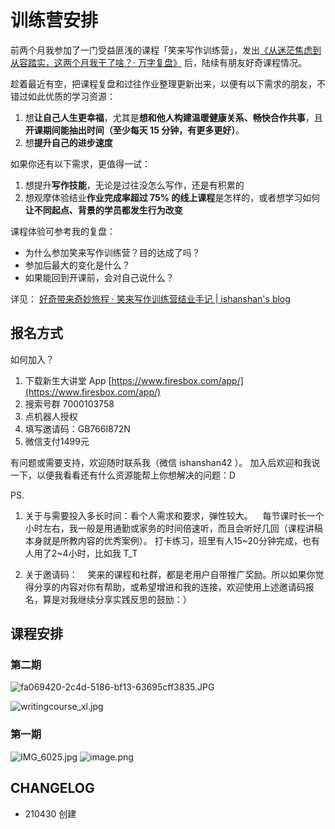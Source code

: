 # 训练营安排

前两个月我参加了一门受益匪浅的课程「笑来写作训练营」，发出[《从迷茫焦虑到从容踏实，这两个月我干了啥？· 万字复盘》](https://ishanshan.im/selfedu/tool/review2021Q1) 后，陆续有朋友好奇课程情况。


趁着最近有空，把课程复盘和过往作业整理更新出来，以便有以下需求的朋友，不错过如此优质的学习资源：

1. 想**让自己人生更幸福**，尤其是**想和他人构建温暖健康关系、畅快合作共事**，且**开课期间能抽出时间（至少每天 15 分钟，有更多更好）**。
1. 想**提升自己的进步速度**



如果你还有以下需求，更值得一试：

1. 想提升**写作技能**，无论是过往没怎么写作，还是有积累的
1. 想观摩体验结业**作业完成率超过 75% 的线上课程**是怎样的，或者想学习如何**让不同起点、背景的学员都发生行为改变**





课程体验可参考我的复盘：

- 为什么参加笑来写作训练营？目的达成了吗？
- 参加后最大的变化是什么？
- 如果能回到开课前，会对自己说什么？

详见：
[好奇带来奇妙旅程 · 笑来写作训练营结业手记 | ishanshan's blog](https://ishanshan.im/tool/selfedu/review_writingcourse_xl)




## 报名方式


如何加入？

1. 下载新生大讲堂 App‬ [https://www.firesbox.com/app/](https://www.firesbox.com/app/)
1. 搜索号群‬ 7000103758
1. 点机器‬人授权
1. 填写邀请码：GB766I872N
1. 微信支付1499元



有问题或需要支持，欢迎随时联系我（微信 ishanshan42 ）。
加入后欢迎和我说一下，以便我看看还有什么资源能帮上你想解决的问题：D


PS.
1. 关于与需要投入多长时间：看个人需求和要求，弹性较大。
    每节课时长一个小时左右，我一般是用通勤或家务的时间倍速听，而且会听好几回（课程讲稿本身就是所教内容的优秀案例）。
打卡练习，班里有人15~20分钟完成，也有人用了2~4小时，比如我 T_T


2. 关于邀请码：
    笑来的课程和社群，都是老用户自带推广奖励。所以如果你觉得分享的内容对你有帮助，或希望增进和我的连接，欢迎使用上述邀请码报名，算是对我继续分享实践反思的鼓励：）


## 课程安排
### 第二期
![fa069420-2c4d-5186-bf13-63695cff3835.JPG](https://cdn.nlark.com/yuque/0/2021/jpeg/12371180/1619348130265-8ce14719-6fd3-4184-aad4-897b739a7064.jpeg#align=left&display=inline&height=5100&margin=%5Bobject%20Object%5D&name=fa069420-2c4d-5186-bf13-63695cff3835.JPG&originHeight=10200&originWidth=900&size=1238172&status=done&style=none&width=450)

![writingcourse_xl.jpg](https://cdn.nlark.com/yuque/0/2021/jpeg/12371180/1619769935894-c3f3cdd8-a508-40e9-90a4-bf9543e5a6a9.jpeg#align=left&display=inline&margin=%5Bobject%20Object%5D&name=writingcourse_xl.jpg&originHeight=1161&originWidth=1080&size=115567&status=done&style=none&width=450)

### 第一期
![IMG_6025.jpg](https://cdn.nlark.com/yuque/0/2021/jpeg/12371180/1619252725941-10a71786-8aed-4805-9724-cb56e4c34555.jpeg#align=left&display=inline&height=864&margin=%5Bobject%20Object%5D&name=IMG_6025.jpg&originHeight=2157&originWidth=1124&size=489309&status=done&style=none&width=450)
![image.png](https://cdn.nlark.com/yuque/0/2021/png/12371180/1619252228813-885a1e82-8aba-40c2-89aa-d6df1c94d445.png#align=left&display=inline&height=636&margin=%5Bobject%20Object%5D&name=image.png&originHeight=1055&originWidth=746&size=498964&status=done&style=none&width=450)


## CHANGELOG 

- 210430 创建